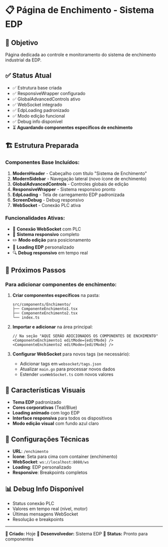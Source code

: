 # 📋 Página de Enchimento - Sistema EDP

## 🎯 **Objetivo**
Página dedicada ao controle e monitoramento do sistema de enchimento industrial da EDP.

## ✅ **Status Atual**
- ✅ Estrutura base criada
- ✅ ResponsiveWrapper configurado
- ✅ GlobalAdvancedControls ativo
- ✅ WebSocket integrado
- ✅ EdpLoading padronizado
- ✅ Modo edição funcional
- ✅ Debug info disponível
- ⏳ **Aguardando componentes específicos de enchimento**

## 🏗️ **Estrutura Preparada**

### **Componentes Base Incluídos:**
1. **ModernHeader** - Cabeçalho com título "Sistema de Enchimento"
2. **ModernSidebar** - Navegação lateral (novo ícone de enchimento)
3. **GlobalAdvancedControls** - Controles globais de edição
4. **ResponsiveWrapper** - Sistema responsivo pronto
5. **EdpLoading** - Tela de carregamento EDP padronizada
6. **ScreenDebug** - Debug responsivo
7. **WebSocket** - Conexão PLC ativa

### **Funcionalidades Ativas:**
- 🔌 **Conexão WebSocket** com PLC
- 📱 **Sistema responsivo** completo
- ✏️ **Modo edição** para posicionamento
- 🎨 **Loading EDP** personalizado
- 🔍 **Debug responsivo** em tempo real

## 📝 **Próximos Passos**

### **Para adicionar componentes de enchimento:**

1. **Criar componentes específicos** na pasta:
   ```
   src/components/Enchimento/
   ├── ComponenteEnchimento1.tsx
   ├── ComponenteEnchimento2.tsx
   └── index.ts
   ```

2. **Importar e adicionar** na área principal:
   ```tsx
   // Na seção "AQUI SERÃO ADICIONADOS OS COMPONENTES DE ENCHIMENTO"
   <ComponenteEnchimento1 editMode={editMode} />
   <ComponenteEnchimento2 editMode={editMode} />
   ```

3. **Configurar WebSocket** para novos tags (se necessário):
   - Adicionar tags em `websocket/tags.json`
   - Atualizar `main.go` para processar novos dados
   - Estender `useWebSocket.ts` com novos valores

## 🎨 **Características Visuais**
- **Tema EDP** padronizado
- **Cores corporativas** (Teal/Blue)
- **Loading animado** com logo EDP
- **Interface responsiva** para todos os dispositivos
- **Modo edição visual** com fundo azul claro

## 🔧 **Configurações Técnicas**
- **URL**: `/enchimento`
- **Ícone**: Seta para cima com container (enchimento)
- **WebSocket**: `ws://localhost:8080/ws`
- **Loading**: EDP personalizado
- **Responsive**: Breakpoints completos

## 📊 **Debug Info Disponível**
- Status conexão PLC
- Valores em tempo real (nível, motor)
- Últimas mensagens WebSocket
- Resolução e breakpoints

---
**📅 Criado:** Hoje
**👤 Desenvolvedor:** Sistema EDP
**🎯 Status:** Pronto para componentes
